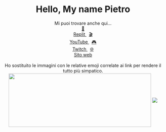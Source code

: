<!-- 
Pls don't copy my internal workings there can only be one iz2rpn in this world...
-->

<body>
<div align="center">
  <h1>Hello, My name Pietro</h1>
  <div>Mi puoi trovare anche qui...</div>
  <div align="center">
<div align="center">
  <a href="https://replit.com/@iz2rpn">
    🤖<br/>Replit
  </a>
  &nbsp;
  <a href="https://www.youtube.com/@PietroM">
    🎬<br/>YouTube
  </a>
  &nbsp;
  <a href="https://www.twitch.tv/profandreapollini">
    🎮<br/>Twitch
  </a>
  &nbsp;
  <a href="https://iz2rpn.altervista.org/">
    🌐<br/>Sito web
  </a>
</div>
<br/>
Ho sostituito le immagini con le relative emoji correlate ai link per rendere il tutto più simpatico.
<br>
<div align="center">
  <a href="https://github.com/Pepyn0/github-readme-stats"><img width=450 height=170 align="center" src="https://github-readme-stats.vercel.app/api?username=iz2rpn&theme=merko&show_icons=true&title_color=6aa84f&icon_color=9fc5e8&bg_color=0d1117&hide_border=true" /></a>
  <a href="https://github.com/Pepyn0/github-readme-stats"><img align="center" src="https://github-readme-stats.vercel.app/api/top-langs/?username=iz2rpn&theme=great-gatsby&layout=compact&title_color=6aa84f&icon_color=9fc5e8_color&bg_color=0d1117&hide_border=true" /></a>
</div>
<br>


<!--
**iz2rpn/iz2rpn** is a ✨ _special_ ✨ repository because its `README.md` (this file) appears on your GitHub profile.

Here are some ideas to get you started:

- 🔭 I’m currently working on ...
- 🌱 I’m currently learning ...
- 👯 I’m looking to collaborate on ...
- 🤔 I’m looking for help with ...
- 💬 Ask me about ...
- 📫 How to reach me: ...
- 😄 Pronouns: ...
- ⚡ Fun fact: ...
-->
